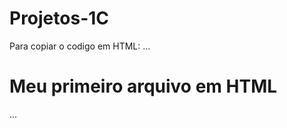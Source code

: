 # Projetos-1C

Para copiar o codigo em HTML:
...
 <html>
  <h1>Meu primeiro arquivo em HTML</h1>
    </html>
  ...
